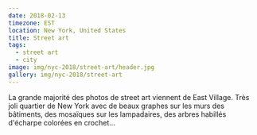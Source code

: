 ```yaml
---
date: 2018-02-13
timezone: EST
location: New York, United States
title: Street art
tags:
  - street art
  - city
image: img/nyc-2018/street-art/header.jpg
gallery: img/nyc-2018/street-art
---
```


La grande majorité des photos de street art viennent de East Village. Très joli quartier de New York avec de beaux graphes sur les murs des bâtiments, des mosaïques sur les lampadaires, des arbres habillés d'écharpe colorées en crochet...